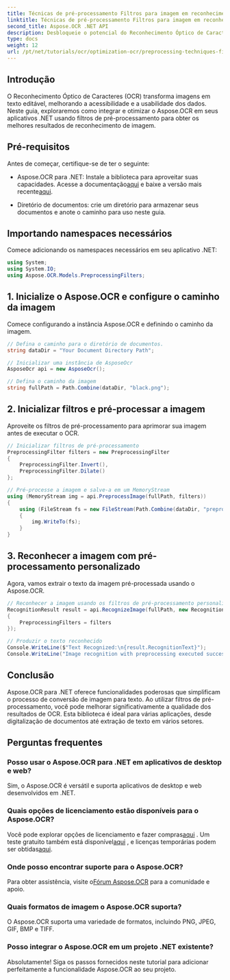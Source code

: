 ```yaml
---
title: Técnicas de pré-processamento Filtros para imagem em reconhecimento de imagem OCR
linktitle: Técnicas de pré-processamento Filtros para imagem em reconhecimento de imagem OCR
second_title: Aspose.OCR .NET API
description: Desbloqueie o potencial do Reconhecimento Óptico de Caracteres (OCR) em seus aplicativos .NET com Aspose.OCR. Este guia fornece uma abordagem passo a passo para implementar OCR usando filtros de pré-processamento.
type: docs
weight: 12
url: /pt/net/tutorials/ocr/optimization-ocr/preprocessing-techniques-filters-for-image/
---
```

## Introdução

O Reconhecimento Óptico de Caracteres (OCR) transforma imagens em texto editável, melhorando a acessibilidade e a usabilidade dos dados. Neste guia, exploraremos como integrar e otimizar o Aspose.OCR em seus aplicativos .NET usando filtros de pré-processamento para obter os melhores resultados de reconhecimento de imagem.

## Pré-requisitos

Antes de começar, certifique-se de ter o seguinte:

-  Aspose.OCR para .NET: Instale a biblioteca para aproveitar suas capacidades. Acesse a documentação[aqui](https://reference.aspose.com/ocr/net/) e baixe a versão mais recente[aqui](https://releases.aspose.com/ocr/net/).

- Diretório de documentos: crie um diretório para armazenar seus documentos e anote o caminho para uso neste guia.

## Importando namespaces necessários

Comece adicionando os namespaces necessários em seu aplicativo .NET:

```csharp
using System;
using System.IO;
using Aspose.OCR.Models.PreprocessingFilters;
```

## 1. Inicialize o Aspose.OCR e configure o caminho da imagem

Comece configurando a instância Aspose.OCR e definindo o caminho da imagem.

```csharp
// Defina o caminho para o diretório de documentos.
string dataDir = "Your Document Directory Path";

// Inicializar uma instância de AsposeOcr
AsposeOcr api = new AsposeOcr();

// Defina o caminho da imagem
string fullPath = Path.Combine(dataDir, "black.png");
```

## 2. Inicializar filtros e pré-processar a imagem

Aproveite os filtros de pré-processamento para aprimorar sua imagem antes de executar o OCR.

```csharp
// Inicializar filtros de pré-processamento
PreprocessingFilter filters = new PreprocessingFilter
{
    PreprocessingFilter.Invert(),
    PreprocessingFilter.Dilate()
};

// Pré-processe a imagem e salve-a em um MemoryStream
using (MemoryStream img = api.PreprocessImage(fullPath, filters))
{
    using (FileStream fs = new FileStream(Path.Combine(dataDir, "preprocessed.png"), FileMode.Create))
    {
        img.WriteTo(fs);
    }
}
```

## 3. Reconhecer a imagem com pré-processamento personalizado

Agora, vamos extrair o texto da imagem pré-processada usando o Aspose.OCR.

```csharp
// Reconhecer a imagem usando os filtros de pré-processamento personalizados
RecognitionResult result = api.RecognizeImage(fullPath, new RecognitionSettings
{
    PreprocessingFilters = filters
});

// Produzir o texto reconhecido
Console.WriteLine($"Text Recognized:\n{result.RecognitionText}");
Console.WriteLine("Image recognition with preprocessing executed successfully.");
```

## Conclusão

Aspose.OCR para .NET oferece funcionalidades poderosas que simplificam o processo de conversão de imagem para texto. Ao utilizar filtros de pré-processamento, você pode melhorar significativamente a qualidade dos resultados de OCR. Esta biblioteca é ideal para várias aplicações, desde digitalização de documentos até extração de texto em vários setores.

## Perguntas frequentes

### Posso usar o Aspose.OCR para .NET em aplicativos de desktop e web?  
Sim, o Aspose.OCR é versátil e suporta aplicativos de desktop e web desenvolvidos em .NET.

### Quais opções de licenciamento estão disponíveis para o Aspose.OCR?  
 Você pode explorar opções de licenciamento e fazer compras[aqui](https://purchase.conholdate.com/buy) . Um teste gratuito também está disponível[aqui](https://releases.aspose.com/) , e licenças temporárias podem ser obtidas[aqui](https://purchase.conholdate.com/temporary-license/).

### Onde posso encontrar suporte para o Aspose.OCR?  
 Para obter assistência, visite o[Fórum Aspose.OCR](https://forum.aspose.com/c/ocr/16) para a comunidade e apoio.

### Quais formatos de imagem o Aspose.OCR suporta?  
O Aspose.OCR suporta uma variedade de formatos, incluindo PNG, JPEG, GIF, BMP e TIFF.

### Posso integrar o Aspose.OCR em um projeto .NET existente?  
Absolutamente! Siga os passos fornecidos neste tutorial para adicionar perfeitamente a funcionalidade Aspose.OCR ao seu projeto.